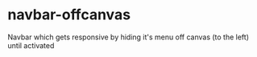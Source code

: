 navbar-offcanvas
================

Navbar which gets responsive by hiding it's menu off canvas (to the left) until activated
